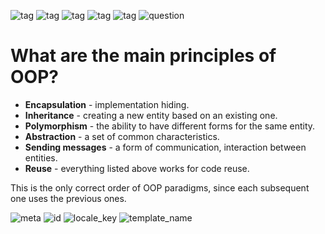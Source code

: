 ![tag](https://img.shields.io/badge/language-java-red.svg)   ![tag](https://img.shields.io/badge/jdk-1.8-blue.svg)     ![tag](https://img.shields.io/badge/level-1-green.svg)     ![tag](https://img.shields.io/badge/topic-%23OOP-green.svg)      ![tag](https://img.shields.io/badge/locale-en-green.svg)     ![question](https://img.shields.io/badge/-question-grey.svg) 

# What are the main principles of OOP?
>
- **Encapsulation** - implementation hiding.
- **Inheritance** - creating a new entity based on an existing one.
- **Polymorphism** - the ability to have different forms for the same entity.
- **Abstraction** - a set of common characteristics.
- **Sending messages** - a form of communication, interaction between entities.
- **Reuse** - everything listed above works for code reuse.

This is the only correct order of OOP paradigms, since each subsequent one uses the previous ones.

![meta](https://img.shields.io/badge/_meta-red.svg)    ![id](https://img.shields.io/badge/_id-null-red.svg)    ![locale_key](https://img.shields.io/badge/key-22c6bd811392459fa10f14dcf6c2b583-yellow.svg)    ![template_name](https://img.shields.io/badge/simple_question-v.0.1-yellow.svg)

